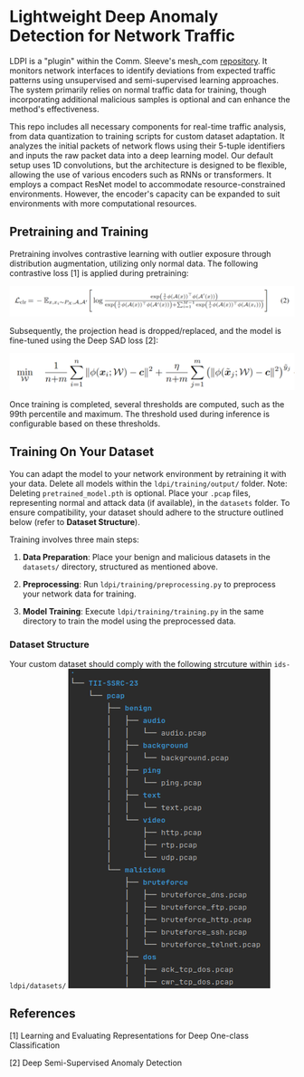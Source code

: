 # Lightweight Deep Anomaly Detection for Network Traffic

LDPI is a "plugin" within the Comm. Sleeve's mesh_com [repository](https://github.com/tiiuae/mesh_com). It monitors network interfaces to identify deviations from expected traffic patterns using unsupervised and semi-supervised learning approaches. The system primarily relies on normal traffic data for training, though incorporating additional malicious samples is optional and can enhance the method's effectiveness.

This repo includes all necessary components for real-time traffic analysis, from data quantization to training scripts for custom dataset adaptation. It analyzes the initial packets of network flows using their 5-tuple identifiers and inputs the raw packet data into a deep learning model. Our default setup uses 1D convolutions, but the architecture is designed to be flexible, allowing the use of various encoders such as RNNs or transformers. It employs a compact ResNet model to accommodate resource-constrained environments. However, the encoder's capacity can be expanded to suit environments with more computational resources.

## Pretraining and Training

Pretraining involves contrastive learning with outlier exposure through distribution augmentation, utilizing only normal data. The following contrastive loss [1] is applied during pretraining:

![SimCLR Loss](./images/sim_clr.png)

Subsequently, the projection head is dropped/replaced, and the model is fine-tuned using the Deep SAD loss [2]:

![SAD Loss](./images/sad_loss.png)

Once training is completed, several thresholds are computed, such as the 99th percentile and maximum. The threshold used during inference is configurable based on these thresholds. 
 

## Training On Your Dataset

You can adapt the model to your network environment by retraining it with your data. Delete all models within the `ldpi/training/output/` folder. Note: Deleting `pretrained_model.pth` is optional. Place your `.pcap` files, representing normal and attack data (if available), in the `datasets` folder. To ensure compatibility, your dataset should adhere to the structure outlined below (refer to **Dataset Structure**).
 
Training involves three main steps:

1. **Data Preparation**: Place your benign and malicious datasets in the `datasets/` directory, structured as mentioned above.

2. **Preprocessing**: Run `ldpi/training/preprocessing.py` to preprocess your network data for training.

3. **Model Training**: Execute `ldpi/training/training.py` in the same directory to train the model using the preprocessed data.

### Dataset Structure

Your custom dataset should comply with the following strcuture within `ids-ldpi/datasets/`
![Dataset Structure](./images/dataset_structure.png)

## References

[1] Learning and Evaluating Representations for Deep One-class Classification

[2] Deep Semi-Supervised Anomaly Detection

